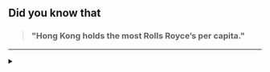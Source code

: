 ## Did you know that

<h3>
  <blockquote>
<!--START_SECTION:debris-->                                                                                                                                                                                                    
"Hong Kong holds the most Rolls Royce’s per capita."
<!--END_SECTION:debris-->
  </blockquote>
</h3>

-----

<details>
  <summary></summary>

<img src="https://github-readme-stats.vercel.app/api?show_icons=true&hide=issues&username=ekickx"> <img src="https://github-readme-stats.vercel.app/api/top-langs/?layout=compact&username=ekickx">

</details>
